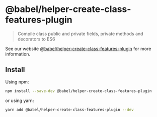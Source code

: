 # @babel/helper-create-class-features-plugin

> Compile class public and private fields, private methods and decorators to ES6

See our
website [@babel/helper-create-class-features-plugin](https://babeljs.io/docs/en/next/babel-helper-create-class-features-plugin.html)
for more information.

## Install

Using npm:

```sh
npm install --save-dev @babel/helper-create-class-features-plugin
```

or using yarn:

```sh
yarn add @babel/helper-create-class-features-plugin --dev
```

